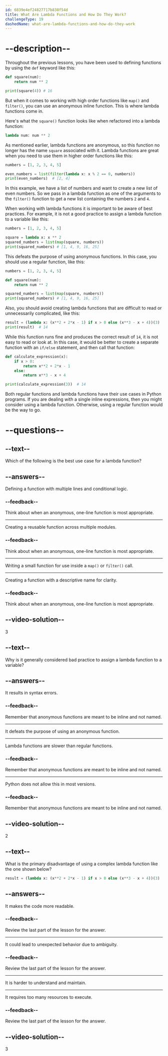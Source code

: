 ```yaml
---
id: 6839e4ef24827717b838f54d
title: What Are Lambda Functions and How Do They Work?
challengeType: 19
dashedName: what-are-lambda-functions-and-how-do-they-work
---
```


# --description--

Throughout the previous lessons, you have been used to defining functions by using the `def` keyword like this:

```py
def square(num):
    return num ** 2

print(square(4)) # 16
```

But when it comes to working with high order functions like `map()` and `filter()`, you can use an anonymous inline function. This is where lambda functions come in.

Here's what the `square()` function looks like when refactored into a lambda function:

```py
lambda num: num ** 2
```

As mentioned earlier, lambda functions are anonymous, so this function no longer has the name `square` associated with it. Lambda functions are great when you need to use them in higher order functions like this:

```py
numbers = [1, 2, 3, 4, 5]

even_numbers = list(filter(lambda x: x % 2 == 0, numbers))
print(even_numbers)  # [2, 4]
```

In this example, we have a list of numbers and want to create a new list of even numbers. So we pass in a lambda function as one of the arguments to the `filter()` function to get a new list containing the numbers `2` and `4`.

When working with lambda functions it is important to be aware of best practices. For example, it is not a good practice to assign a lambda function to a variable like this:

```py
numbers = [1, 2, 3, 4, 5]

square = lambda x: x ** 2
squared_numbers = list(map(square, numbers))
print(squared_numbers) # [1, 4, 9, 16, 25]
```

This defeats the purpose of using anonymous functions. In this case, you should use a regular function, like this:

```py
numbers = [1, 2, 3, 4, 5]

def square(num):
    return num ** 2

squared_numbers = list(map(square, numbers))
print(squared_numbers) # [1, 4, 9, 16, 25]
```

Also, you should avoid creating lambda functions that are difficult to read or unnecessarily complicated, like this:

```py
result = (lambda x: (x**2 + 2*x - 1) if x > 0 else (x**3 - x + 4))(3)
print(result)  # 14
```

While this function runs fine and produces the correct result of `14`, it is not easy to read or look at. In this case, it would be better to create a separate function with an `if/else` statement, and then call that function:

```py
def calculate_expression(x):
    if x > 0:
        return x**2 + 2*x - 1
    else:
        return x**3 - x + 4

print(calculate_expression(3))  # 14
```

Both regular functions and lambda functions have their use cases in Python programs. If you are dealing with a single inline expressions, then you might consider using a lambda function. Otherwise, using a regular function would be the way to go.

# --questions--

## --text--

Which of the following is the best use case for a lambda function?

## --answers--

Defining a function with multiple lines and conditional logic.

### --feedback--

Think about when an anonymous, one-line function is most appropriate.

---

Creating a reusable function across multiple modules.

### --feedback--

Think about when an anonymous, one-line function is most appropriate.

---

Writing a small function for use inside a `map()` or `filter()` call.

---

Creating a function with a descriptive name for clarity.

### --feedback--

Think about when an anonymous, one-line function is most appropriate.

## --video-solution--

3

## --text--

Why is it generally considered bad practice to assign a lambda function to a variable?

## --answers--

 It results in syntax errors.

### --feedback--

Remember that anonymous functions are meant to be inline and not named.

---

It defeats the purpose of using an anonymous function.

---

Lambda functions are slower than regular functions.

### --feedback--

Remember that anonymous functions are meant to be inline and not named.

---

Python does not allow this in most versions.

### --feedback--

Remember that anonymous functions are meant to be inline and not named.

## --video-solution--

2

## --text--

What is the primary disadvantage of using a complex lambda function like the one shown below?

```py
result = (lambda x: (x**2 + 2*x - 1) if x > 0 else (x**3 - x + 4))(3)
```

## --answers--

It makes the code more readable.

### --feedback--

Review the last part of the lesson for the answer.

---

It could lead to unexpected behavior due to ambiguity.

### --feedback--

Review the last part of the lesson for the answer.

---

It is harder to understand and maintain.

---

It requires too many resources to execute.

### --feedback--

Review the last part of the lesson for the answer.

## --video-solution--

3
